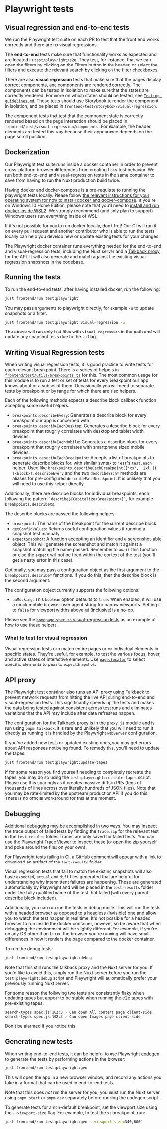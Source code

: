 # Playwright tests

## Visual regression and end-to-end tests

We run the Playwright test suite on each PR to test that the front end works
correctly and there are no visual regressions.

The **end-to-end** tests make sure that functionality works as expected and are
located in `test/playwright/e2e`. They test, for instance, that we can open the
filters by clicking on the Filters button in the header, or select the filters
and execute the relevant search by clicking on the filter checkboxes.

There are also **visual regression** tests that make sure that the pages display
correct components, and components are rendered correctly. The components can be
tested in isolation to make sure that the states are correctly rendered. For
more on which states should be tested, see
[`Testing guidelines.md`](./testing_guidelines.md). These tests should use
Storybook to render the component in isolation, and be placed in
`frontend/test/storybook/visual-regression`.

The component tests that test that the component state is correctly rendered
based on the page interaction should be placed in
`frontend/test/visual-regression/components`. For example, the header elements
are tested this way because their appearance depends on the page scroll
position.

## Dockerization

Our Playwright test suite runs inside a docker container in order to prevent
cross-platform browser differences from creating flaky test behavior. We run
both end-to-end and visual-regression tests in the same container to save from
having to run the Nuxt production build twice.

Having docker and docker-compose is a pre-requisite to running the playwright
tests locally. Please follow
[the relevant instructions for your operating system for how to install docker and docker-compose](https://docs.docker.com/get-docker/).
If you're on Windows 10 Home Edition, please note that you'll need to
[install and run docker inside WSL2](https://www.freecodecamp.org/news/how-to-run-docker-on-windows-10-home-edition/).
We strongly recommend (and only plan to support) Windows users run everything
inside of WSL.

If it's not possible for you to run docker locally, don't fret! Our CI will run
it on every pull request and another contributor who is able to run the tests
locally can help you develop new or update existing tests for your changes.

The Playwright docker container runs everything needed for the end-to-end and
visual-regression tests, including the Nuxt server and a
[Talkback proxy](https://github.com/ijpiantanida/talkback) for the API. It will
also generate and match against the existing visual-regression snapshots in the
codebase.

## Running the tests

To run the end-to-end tests, after having installed docker, run the following:

```bash
just frontend/run test:playwright
```

You may pass arguments to playwright directly, for example `-u` to update
snapshots or a filter.

```bash
just frontend/run test:playwright visual-regression -u
```

The above will run only test files with `visual-regression` in the path and will
update any snapshot tests due to the `-u` flag.

## Writing Visual Regression tests

When writing visual regression tests, it is good practice to write tests for
each relevant breakpoint. There is a series of helpers in
[`frontend/test/utils/breakpoints.ts`](https://github.com/WordPress/openverse/blob/main/frontend/test/playwright/utils/breakpoints.ts)
for this. The most common usage for this module is to run a test or set of tests
for every breakpoint our app knows about or a subset of them. Occasionally you
will need to separate tests by breakpoint or by range for which there are also
helpers.

Each of the following methods expects a describe block callback function
accepting some useful helpers.

- `breakpoints.describeEvery`: Generates a describe block for every breakpoint
  our app is concerned with.
- `breakpoints.describeEachDesktop`: Generates a describe block for every
  breakpoint that roughly correlates with desktop and tablet width devices.
- `breakpoints.describeEachMobile`: Generates a describe block for every
  breakpoint that roughly correlates with smartphone sized mobile devices.
- `breakpoints.describeEachBreakpoint`: Accepts a list of breakpoints to
  generate describe blocks for, with similar syntax to `jest`'s `test.each`
  helper. Used like
  `breakpoints.describeEachBreakpoint(['xs', '2xl'])(<block>)`. `describeEvery`
  and the two `describeEach*` methods are aliases for pre-configured
  `describeEachBreakpoint`. It is unlikely that you will need to use this helper
  directly.

Additionally, there are describe blocks for individual breakpoints, each
following the pattern `` `describe${Capitalize<Breakpoint>}` ``, for example
`breakpoints.describeXs`.

The describe blocks are passed the following helpers:

- `breakpoint`: The name of the breakpoint for the current describe block.
- `getConfigValues`: Returns useful configuration values if running a snapshot
  test manually.
- `expectSnapshot`: A function accepting an identifier and a screenshot-able
  object. This will generate the screenshot and match it against a snapshot
  matching the name passed. Remember to `await` this function or else the
  `expect` will not be fired within the context of the test (you'll get a nasty
  error in this case).

Optionally, you may pass a configuration object as the first argument to the
`breakpoints.describe*` functions. If you do this, then the describe block is
the second argument.

The configuration object currently supports the following options:

- `uaMocking`: This `boolean` option defaults to `true`. When enabled, it will
  use a mock mobile browser user agent string for narrow viewports. Setting it
  to `false` for viewport widths above `md` (inclusive) is a no-op.

Please see the
[`homepage.spec.ts` visual-regression tests](https://github.com/WordPress/openverse/blob/main/frontend/test/playwright/visual-regression/pages/homepage.spec.ts)
as an example of how to use these helpers.

### What to test for visual regression

Visual regression tests can match entire pages or on individual elements in
specific states. They're useful, for example, to test the various focus, hover,
and active states of interactive elements. Use
[`page.locator`](https://playwright.dev/docs/api/class-page#page-locator) to
select specific elements to pass to `expectSnapshot`.

## API proxy

The Playwright test container also runs an API proxy using
[Talkback](https://github.com/ijpiantanida/talkback) to prevent network requests
from hitting the live API during end-to-end and visual-regression tests. This
significantly speeds up the tests and makes the data being tested against
consistent across test runs and eliminates variations that the API may include
after data refreshes happen.

The configuration for the Talkback proxy is in the
[`proxy.js`](https://github.com/WordPress/openverse/blob/main/frontend/test/proxy.js)
module and is run using `pnpm talkback`. It is rare and unlikely that you will
need to run it directly as running it is handled by the Playwright `webServer`
configuration.

If you've added new tests or updated existing ones, you may get errors about API
responses not being found. To remedy this, you'll need to update the tapes:

```bash
just frontend/run test:playwright:update-tapes
```

If for some reason you find yourself needing to completely recreate the tapes,
you may do so using the `test:playwright:recreate-tapes` script. Please use this
sparingly as it creates massive diffs in PRs (tens of thousands of lines across
over literally hundreds of JSON files). Note that you may be rate-limited by the
upstream production API if you do this. There is no official workaround for this
at the moment.

## Debugging

Additional debugging may be accomplished in two ways. You may inspect the trace
output of failed tests by finding the `trace.zip` for the relevant test in the
`test-results` folder. Traces are only saved for failed tests. You can use the
[Playwright Trace Viewer](https://playwright.dev/docs/trace-viewer) to inspect
these (or open the zip yourself and poke around the files on your own).

For Playwright tests failing in CI, a GitHub comment will appear with a link to
download an artifact of the `test-results` folder.

Visual regression tests that fail to match the existing snapshots will also have
`expected`, `actual` and `diff` files generated that are helpful for
understanding why intermittent failures are happening. These are generated
automatically by Playwright and will be placed in the `test-results` folder
under the fully qualified name of the test that failed (with every parent
describe block included).

Additionally, you can run run the tests in debug mode. This will run the tests
with a headed browser as opposed to a headless (invisible) one and allow you to
watch the test happen in real time. It's not possible for a headed browser to
run inside the docker container, however, so be aware that when debugging the
environment will be slightly different. For example, if you're on any OS other
than Linux, the browser you're running will have small differences in how it
renders the page compared to the docker container.

To run the debug tests:

```bash
just frontend/run test:playwright:debug
```

Note that this still runs the talkback proxy and the Nuxt server for you. If
you'd like to avoid this, simply run the Nuxt server before you run the
`test:playwright:debug` script and Playwright will automatically prefer your
previously running Nuxt server.

<aside>
For some reason the following two tests are consistently flaky when updating tapes but appear to be stable when running the e2e tapes with pre-existing tapes.

```
search-types.spec.js:102:3 › Can open All content page client-side
search-types.spec.js:102:3 › Can open Images page client-side
```

Don't be alarmed if you notice this.

</aside>

## Generating new tests

When writing end-to-end tests, it can be helpful to use Playwright
[codegen](https://playwright.dev/docs/cli#generate-code) to generate the tests
by performing actions in the browser:

```bash
just frontend/run test:playwright:gen
```

This will open the app in a new browser window, and record any actions you take
in a format that can be used in end-to-end tests.

Note that this does _not_ run the server for you; you must run the Nuxt server
using `pnpm start` or `pnpm dev` separately before running the codegen script.

To generate tests for a non-default breakpoint, set the viewport size using the
`--viewport-size` flag. For example, to test the `xs` breakpoint, run:

```bash
just frontend/run test:playwright:gen --viewport-size=340,600"
```
